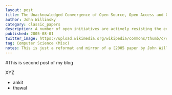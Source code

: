 ```yaml
---
layout: post
title: The Unacknowledged Convergence of Open Source, Open Access and Open Science
author: John Willinsky
category: classic_papers
description: A number of open initiatives are actively resisting the extension of intellectual property rights. Among these developments, three prominent instances — open source software, open access to research and scholarship, and open science — share not only a commitment to the unrestricted exchange of information and ideas, but economic principles based on (1) the efficacy of free software and research; (2) the reputation–building afforded by public access and patronage
published: 2005-08-01
twitter_image: https://upload.wikimedia.org/wikipedia/commons/thumb/c/c4/John_Willinsky.jpg/220px-John_Willinsky.jpg
tag: Computer Science (Misc)
notes: This is just a reformat and mirror of a [2005 paper by John Willinsky](https://firstmonday.org/article/view/1265/1185) because the original link renders slow.
---
```



#This is second post of my blog

XYZ

- ankit
- thawal